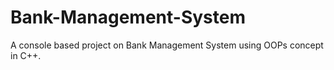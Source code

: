 # Bank-Management-System
A console based project on Bank Management System using OOPs concept in C++.
